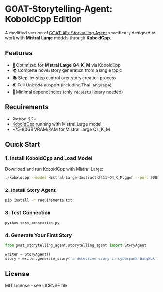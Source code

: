 # GOAT-Storytelling-Agent: KoboldCpp Edition

A modified version of [GOAT-AI's Storytelling Agent](https://github.com/GOAT-AI/storytelling-agent) specifically designed to work with **Mistral Large** models through **KoboldCpp**.

## Features

- 🚀 Optimized for **Mistral Large Q4_K_M** via KoboldCpp
- 📚 Complete novel/story generation from a single topic
- 🎭 Step-by-step control over story creation process
- 🌏 Full Unicode support (including Thai language)
- 💾 Minimal dependencies (only `requests` library needed)

## Requirements

- Python 3.7+
- [KoboldCpp](https://github.com/LostRuins/koboldcpp) running with Mistral Large model
- ~75-80GB VRAM/RAM for Mistral Large Q4_K_M

## Quick Start

### 1. Install KoboldCpp and Load Model

Download and run KoboldCpp with Mistral Large:
```bash
./koboldcpp --model Mistral-Large-Instruct-2411-Q4_K_M.gguf --port 5001
```

### 2. Install Story Agent

```bash
pip install -r requirements.txt
```

### 3. Test Connection

```bash
python test_connection.py
```

### 4. Generate Your First Story

```python
from goat_storytelling_agent.storytelling_agent import StoryAgent

writer = StoryAgent()
story = writer.generate_story('a detective story in cyberpunk Bangkok')
```

## License

MIT License - see LICENSE file
